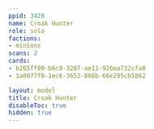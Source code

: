 ```yaml
---
ppid: 3428
name: Croak Hunter
role: solo
factions:
- minions
scans: 2
cards:
- b265ff00-b6c0-3287-ae11-926ea732cfa8
- 1a0977f8-1ec6-3652-866b-66e295cb5862

layout: model
title: Croak Hunter
disableToc: true
hidden: true
---
```

